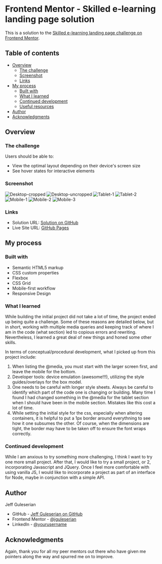 # Frontend Mentor - Skilled e-learning landing page solution

This is a solution to the [Skilled e-learning landing page challenge on Frontend Mentor](https://www.frontendmentor.io/challenges/skilled-elearning-landing-page-S1ObDrZ8q).

## Table of contents

- [Overview](#overview)
  - [The challenge](#the-challenge)
  - [Screenshot](#screenshot)
  - [Links](#links)
- [My process](#my-process)
  - [Built with](#built-with)
  - [What I learned](#what-i-learned)
  - [Continued development](#continued-development)
  - [Useful resources](#useful-resources)
- [Author](#author)
- [Acknowledgments](#acknowledgments)


## Overview

### The challenge

Users should be able to:

- View the optimal layout depending on their device's screen size
- See hover states for interactive elements

### Screenshot

![Desktop-cropped](./screenshots/screenshot-cropped.png)
![Desktop-uncropped](./screenshots/screenshot-uncropped.png)
![Tablet-1](./screenshots/screenshot-tablet1.png)
![Tablet-2](./screenshots/screenshot-tablet2.png)
![Mobile-1](./screenshots/screenshot-mobile1.png)
![Mobile-2](./screenshots/screenshot-mobile2.png)
![Mobile-3](./screenshots/screenshot-mobile3.png)



### Links

- Solution URL: [Solution on GitHub](https://github.com/jguleserian/FMC-Skilled-Elearnng-Landing-Page)
- Live Site URL: [GitHub Pages](https://jguleserian.github.io/FMC-Skilled-Elearnng-Landing-Page/index.html)

## My process

### Built with

- Semantic HTML5 markup
- CSS custom properties
- Flexbox
- CSS Grid
- Mobile-first workflow
- Responsive Design


### What I learned

While building the initial project did not take a lot of time, the project ended up being quite a challenge. Some of these reasons are detailed below, but in short, working with multiple media queries and keeping track of where I am in the code (what section) led to copious errors and rewriting. Nevertheless, I learned a great deal of new things and honed some other skills.

In terms of conceptual/procedural development, what I picked up from this project include:
1. When listing the @media, you must start with the larger screen first, and leave the mobile for the bottom.
2. Developer tools: device emulation (awesome!!!), utilizing the style guides/overlays for the box model. 
3. One needs to be careful with longer style sheets. Always be careful to identify which part of the code one is changing or building. Many time I found I had changed something in the @media for the tablet section when I should have been in the mobile section. Mistakes like this cost a lot of time.
4. While setting the initial style for the css, especially when altering containers, it is helpful to put a 1px border around everythning to see how it one subsumes the other. Of course, when the dimensions are tight, the border may have to be taken off to ensure the font wraps correctly.

### Continued development

While I am anxious to try something more challenging, I think I want to try one more small project. After that, I would like to try a small project, or 2, incorporating Javascript and JQuery. Once I feel more comfortable with using vanilla JS, I would like to incorporate a project as part of an interface for Node, maybe in conjunction with a simple API.

## Author

Jeff Guleserian

- GitHub - [Jeff Guleserian on GitHub](https://github.com/jguleserian)
- Frontend Mentor - [@jguleserian](https://www.frontendmentor.io/profile/jguleserian)
- LinkedIn - [@yourusername](https://www.linked.com/jeffguleserian)


## Acknowledgments

Again, thank you for all my peer mentors out there who have given me pointers along the way and spurred me on to improve.